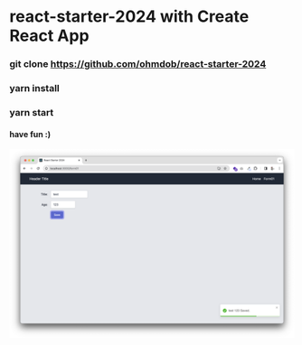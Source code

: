 # react-starter-2024 with Create React App

### git clone https://github.com/ohmdob/react-starter-2024

### yarn install

### yarn start

#### have fun :)

![Image](/demo01.png "demo01")
